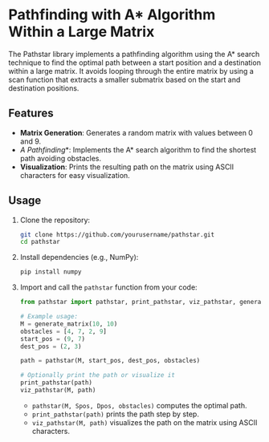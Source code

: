 # Pathfinding with A* Algorithm Within a Large Matrix

The Pathstar library implements a pathfinding algorithm using the A* search technique to find the optimal path between a start position and a destination within a large matrix. It avoids looping through the entire matrix by using a scan function that extracts a smaller submatrix based on the start and destination positions.

## Features
- **Matrix Generation**: Generates a random matrix with values between 0 and 9.
- **A* Pathfinding**: Implements the A* search algorithm to find the shortest path avoiding obstacles.
- **Visualization**: Prints the resulting path on the matrix using ASCII characters for easy visualization.

## Usage

1. Clone the repository:
    ```bash
    git clone https://github.com/yourusername/pathstar.git
    cd pathstar
    ```

2. Install dependencies (e.g., NumPy):
    ```bash
    pip install numpy
    ```

3. Import and call the `pathstar` function from your code:
    ```python
    from pathstar import pathstar, print_pathstar, viz_pathstar, generate_matrix

    # Example usage:
    M = generate_matrix(10, 10)
    obstacles = [4, 7, 2, 9]
    start_pos = (9, 7)
    dest_pos = (2, 3)

    path = pathstar(M, start_pos, dest_pos, obstacles)

    # Optionally print the path or visualize it
    print_pathstar(path)
    viz_pathstar(M, path)
    ```

    - `pathstar(M, Spos, Dpos, obstacles)` computes the optimal path.
    - `print_pathstar(path)` prints the path step by step.
    - `viz_pathstar(M, path)` visualizes the path on the matrix using ASCII characters.


